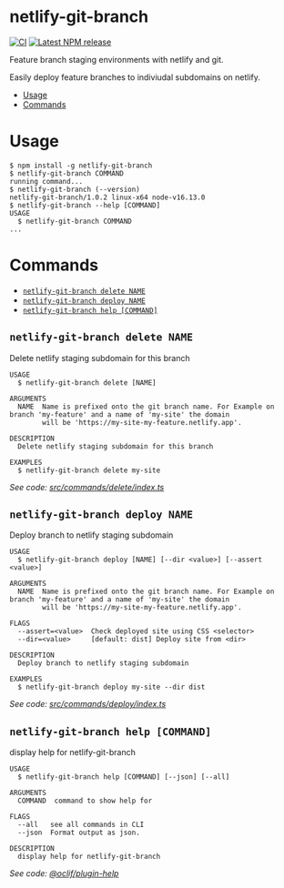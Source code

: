 netlify-git-branch
==================

[![CI](https://github.com/mrloop/netlify-git-branch/actions/workflows/ci.yml/badge.svg)](https://github.com/mrloop/netlify-git-branch/actions/workflows/ci.yml)
[![Latest NPM release][npm-badge]][npm-badge-url]

[npm-badge]: https://img.shields.io/npm/v/netlify-git-branch.svg
[npm-badge-url]: https://www.npmjs.com/package/netlify-git-branch

Feature branch staging environments with netlify and git.

Easily deploy feature branches to indiviudal subdomains on netlify.

<!-- toc -->
* [Usage](#usage)
* [Commands](#commands)
<!-- tocstop -->
# Usage
<!-- usage -->
```sh-session
$ npm install -g netlify-git-branch
$ netlify-git-branch COMMAND
running command...
$ netlify-git-branch (--version)
netlify-git-branch/1.0.2 linux-x64 node-v16.13.0
$ netlify-git-branch --help [COMMAND]
USAGE
  $ netlify-git-branch COMMAND
...
```
<!-- usagestop -->
# Commands
<!-- commands -->
* [`netlify-git-branch delete NAME`](#netlify-git-branch-delete-name)
* [`netlify-git-branch deploy NAME`](#netlify-git-branch-deploy-name)
* [`netlify-git-branch help [COMMAND]`](#netlify-git-branch-help-command)

## `netlify-git-branch delete NAME`

Delete netlify staging subdomain for this branch

```
USAGE
  $ netlify-git-branch delete [NAME]

ARGUMENTS
  NAME  Name is prefixed onto the git branch name. For Example on branch 'my-feature' and a name of 'my-site' the domain
        will be 'https://my-site-my-feature.netlify.app'.

DESCRIPTION
  Delete netlify staging subdomain for this branch

EXAMPLES
  $ netlify-git-branch delete my-site
```

_See code: [src/commands/delete/index.ts](https://github.com/mrloop/netlify-git-branch/blob/v1.0.2/src/commands/delete/index.ts)_

## `netlify-git-branch deploy NAME`

Deploy branch to netlify staging subdomain

```
USAGE
  $ netlify-git-branch deploy [NAME] [--dir <value>] [--assert <value>]

ARGUMENTS
  NAME  Name is prefixed onto the git branch name. For Example on branch 'my-feature' and a name of 'my-site' the domain
        will be 'https://my-site-my-feature.netlify.app'.

FLAGS
  --assert=<value>  Check deployed site using CSS <selector>
  --dir=<value>     [default: dist] Deploy site from <dir>

DESCRIPTION
  Deploy branch to netlify staging subdomain

EXAMPLES
  $ netlify-git-branch deploy my-site --dir dist
```

_See code: [src/commands/deploy/index.ts](https://github.com/mrloop/netlify-git-branch/blob/v1.0.2/src/commands/deploy/index.ts)_

## `netlify-git-branch help [COMMAND]`

display help for netlify-git-branch

```
USAGE
  $ netlify-git-branch help [COMMAND] [--json] [--all]

ARGUMENTS
  COMMAND  command to show help for

FLAGS
  --all   see all commands in CLI
  --json  Format output as json.

DESCRIPTION
  display help for netlify-git-branch
```

_See code: [@oclif/plugin-help](https://github.com/oclif/plugin-help/blob/v4.0.3/src/commands/help.ts)_
<!-- commandsstop -->
